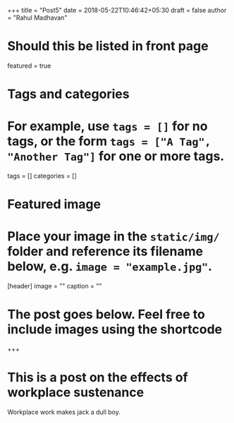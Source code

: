 +++
title = "Post5"
date = 2018-05-22T10:46:42+05:30
draft = false
author = "Rahul Madhavan"

# Should this be listed in front page
featured = true

# Tags and categories
# For example, use `tags = []` for no tags, or the form `tags = ["A Tag", "Another Tag"]` for one or more tags.
tags = []
categories = []

# Featured image
# Place your image in the `static/img/` folder and reference its filename below, e.g. `image = "example.jpg"`.
[header]
        image = ""
        caption = ""

# The post goes below. Feel free to include images using the shortcode
+++
# This is a post on the effects of workplace sustenance
Workplace work makes jack a dull boy.
